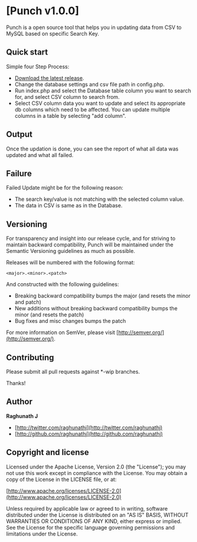# [Punch v1.0.0]

Punch is a open source tool that helps you in updating data from CSV to MySQL based on specific Search Key.



## Quick start

Simple four Step Process:

* [Download the latest release](https://github.com/raghunathj/Punch/).
* Change the database settings and csv file path in config.php.
* Run index.php and select the Database table column you want to search for, and select CSV column to search from.
* Select CSV column data you want to update and select its appropriate db columns which need to be affected. You can update multiple columns in a table by selecting "add column".

## Output

Once the updation is done, you can see the report of what all data was updated and what all failed.

## Failure

Failed Update might be for the following reason:

* The search key/value is not matching with the selected column value.
* The data in CSV is same as in the Database.



## Versioning

For transparency and insight into our release cycle, and for striving to maintain backward compatibility, Punch will be maintained under the Semantic Versioning guidelines as much as possible.

Releases will be numbered with the following format:

`<major>.<minor>.<patch>`

And constructed with the following guidelines:

* Breaking backward compatibility bumps the major (and resets the minor and patch)
* New additions without breaking backward compatibility bumps the minor (and resets the patch)
* Bug fixes and misc changes bumps the patch

For more information on SemVer, please visit [http://semver.org/](http://semver.org/).


## Contributing

Please submit all pull requests against *-wip branches.

Thanks!


## Author

**Raghunath J**

+ [http://twitter.com/raghunathj](http://twitter.com/raghunathj)
+ [http://github.com/raghunathj](http://github.com/raghunathj)



## Copyright and license

Licensed under the Apache License, Version 2.0 (the "License");
you may not use this work except in compliance with the License.
You may obtain a copy of the License in the LICENSE file, or at:

  [http://www.apache.org/licenses/LICENSE-2.0](http://www.apache.org/licenses/LICENSE-2.0)

Unless required by applicable law or agreed to in writing, software
distributed under the License is distributed on an "AS IS" BASIS,
WITHOUT WARRANTIES OR CONDITIONS OF ANY KIND, either express or implied.
See the License for the specific language governing permissions and
limitations under the License.
